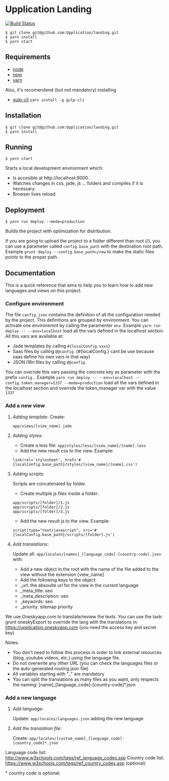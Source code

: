 # Upplication Landing
[![Build Status](https://travis-ci.org/Upplication/landing.svg?branch=develop)](https://travis-ci.org/Upplication/landing)

```
$ git clone git@github.com:Upplication/landing.git
$ yarn install
$ yarn start
```

## Requirements
* [node](http://nodejs.org/)
* [npm](https://docs.npmjs.com/)
* [yarn](https://yarnpkg.com/)

Also, it's recomendend (but not mandatory) installing
* [gulp-cli](http://gulpjs.com/) `yarn install -g gulp-cli`

## Installation
```
$ git clone git@github.com:Upplication/landing.git
$ yarn install
```

## Running
```
$ yarn start
```

Starts a local development environment which:
* Is accesible at http://localhost:9000.
* Watches changes in css, jade, js ... folders and compiles if it is necessary.
* Browser lives reload.

## Deployment
```
$ yarn run deploy --mode=production
```

Builds the project with optimization for distribution.

If you are going to upload the project to a folder different than root (/), you can use a parameter called `config.base_path` with the destination root path. Example `grunt deploy --config.base_path=/new` to make the static files points to the proper path.

## Documentation
This is a quick reference that aims to help you to learn how to add new languages and views on this project.

### Configure environment

The file `config.json` contains the definition of all the configuration needed by the project. This definitions are grouped by environment. You can activate one environemnt by calling the paramenter `env`. Example `yarn run deploy -- --env=localhost` load all the vars defined in the localhost section. All this vars are available at:

* Jade templates by calling `#{localConfig.xxxx}`
* Saas files by calling `@@config`. (#{localConfig.} cant be use because saas define his own vars in that way)
* JSON i18n files by calling `@@config`.

You can override this vars passing the concrete key as parameter with the prefix `config.`. Example `yarn run deploy -- --env=localhost --config.token_manager=1337 --mode=production` load all the vars defined in the localhost section and override the token_manager var with the value `1337`

### Add a new view

1. *Adding template*: Create:

    `app/views/[view_name].jade`

2. *Adding styles*:

    - Create a less file: `app/styles/less/[view_name]/[name].less`
    - Add the new result css to the view. Example:
    ```
    link(rel='stylesheet', href='#{localConfig.base_path}/styles/[view_name]/[name].css')
    ```

3. *Adding scripts*:

    Scripts are concatenated by folder.
    - Create multiple js files inside a folder:
    ```
    app/scripts/[folder]/1.js
    app/scripts/[folder]/2.js
    app/scripts/[folder]/3.js
    ```
    - Add the new result js to the view. Example:
     ```
    script(type="text/javascript", src='#{localConfig.base_path}/scripts/[folder].js')
    ```

4. *Add translations*:

    Update all: `app/locales/[names]_[language_code]-[country-code].json` with:

    - Add a new object in the root with the name of the file added to the view without the extension [view_name]
    - Add the following keys to the object:
     - _url: the absoulte url for the view in the current language
     - _meta_title: seo
     - _meta_description: seo
     - _keywords: seo
     - _priority: sitemap priority

We use Oneskyapp.com to translate/review the texts. You can use the task: grunt oneskyExport to override the lang with the translations in: https://upplication.oneskyapp.com (you need the access key and secret key)

Notes:

* You don't need to follow this process in order to link external resources (blog, youtube videos, etc.) using the language file.
* Do not overwrite any other URL (you can check the languages files or the auto-generated routing.json file)
* All variables starting with "_" are mandatory
* You can split the translations as many files as you want, only respects the naming: [name]_[language_code]-[country-code]*.json

### Add a new language
1. *Add language*:

    Update: `app/locales/languages.json` adding the new language

2. *Add the translation file*:

    Create: `app/locales/[custom_name]_[language_code]-[country_code]*.json`

Language code list: http://www.w3schools.com/tags/ref_language_codes.asp
Country code list: https://www.w3schools.com/tags/ref_country_codes.asp (optional)

\* country code is optional.